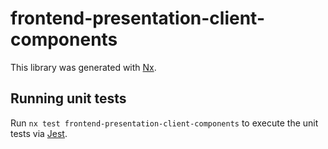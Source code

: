 # frontend-presentation-client-components

This library was generated with [Nx](https://nx.dev).

## Running unit tests

Run `nx test frontend-presentation-client-components` to execute the unit tests via [Jest](https://jestjs.io).
